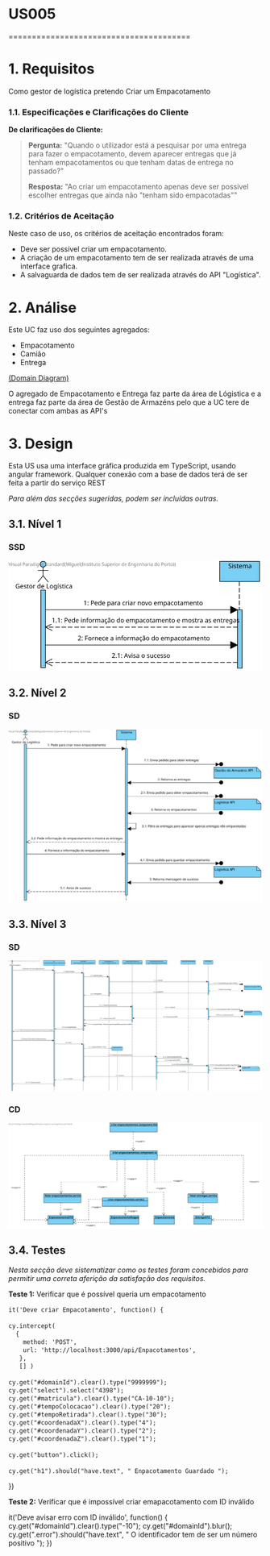 # US005
=======================================


# 1. Requisitos

Como gestor de logística pretendo Criar um Empacotamento

### 1.1. Especificações e Clarificações do Cliente  


**De clarificações do Cliente:**

>**Pergunta:** "Quando o utilizador está a pesquisar por uma entrega para fazer o empacotamento, devem aparecer entregas que já tenham empacotamentos ou que tenham datas de entrega no passado?"
>
>**Resposta:** "Ao criar um empacotamento apenas deve ser possivel escolher entregas que ainda não "tenham sido empacotadas""

### 1.2. Critérios de Aceitação

Neste caso de uso, os critérios de aceitação encontrados foram:

- Deve ser possivel criar um empacotamento.
- A criação de um empacotamento tem de ser realizada através de uma interface grafica.
- A salvaguarda de dados tem de ser realizada através do API "Logística".


# 2. Análise

Este UC faz uso dos seguintes agregados:
- Empacotamento
- Camião
- Entrega

[(Domain Diagram)](../../Modelo_de_Dominio/DM.svg)

O agregado de Empacotamento e Entrega faz parte da área de Lógistica e a entrega faz parte da área de Gestão de Armazéns pelo que a UC tere de conectar com ambas as API's


# 3. Design

Esta US usa uma interface gráfica produzida em TypeScript, usando angular framework.
Qualquer conexão com a base de dados terá de ser feita a partir do serviço REST

*Para além das secções sugeridas, podem ser incluídas outras.*

## 3.1. Nível 1

### SSD 

![US005 - SSD](US005_SSD_CRIAR_N1_VP_V1.svg)

## 3.2. Nível 2

### SD 

![US005 - SD](US005_SD_CRIAR_N2_VP_V1.svg)

## 3.3. Nível 3

### SD
![US005 - SD](US005_SD_CRIAR_N3_VP_V1.svg)

### CD

![US005 - CD](US005_CD_N3_V1.svg)

## 3.4. Testes 
*Nesta secção deve sistematizar como os testes foram concebidos para permitir uma correta aferição da satisfação dos requisitos.*

**Teste 1:** Verificar que é possível queria um empacotamento

	it('Deve criar Empacotamento', function() {
    
    cy.intercept(
      {
        method: 'POST',
        url: 'http://localhost:3000/api/Enpacotamentos',
       },
       [] )

    cy.get("#domainId").clear().type("9999999");
    cy.get("select").select("4398");
    cy.get("#matricula").clear().type("CA-10-10");
    cy.get("#tempoColocacao").clear().type("20");
    cy.get("#tempoRetirada").clear().type("30");
    cy.get("#coordenadaX").clear().type("4");
    cy.get("#coordenadaY").clear().type("2");
    cy.get("#coordenadaZ").clear().type("1");

    cy.get("button").click();

    cy.get("h1").should("have.text", " Enpacotamento Guardado ");
  })

**Teste 2:** Verificar que é impossível criar emapacotamento com ID inválido

  it('Deve avisar erro com ID inválido', function() {
    cy.get("#domainId").clear().type("-10");
    cy.get("#domainId").blur();
    cy.get(".error").should("have.text", " O identificador tem de ser um número positivo ");
  })
